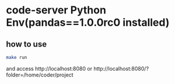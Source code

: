 # code-server Python Env(pandas==1.0.0rc0 installed)

## how to use

```sh
make run
```

and access http://localhost:8080 or http://localhost:8080/?folder=/home/coder/project

